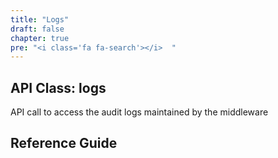 ```yaml
---
title: "Logs"
draft: false
chapter: true
pre: "<i class='fa fa-search'></i>	"
---
```



## API Class: logs
API call to access the audit logs maintained by the middleware


## Reference Guide
